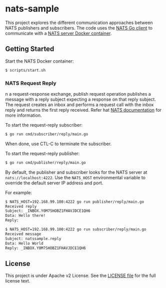 # nats-sample

This project explores the different communication approaches between NATS publishers and subscribers. The code uses the [NATS Go client](http://nats.io/documentation/clients/nats-client-go/) to communicate with a [NATS server Docker container](https://hub.docker.com/_/nats/).

## Getting Started

Start the NATS Docker container:

```sh
$ scripts/start.sh
```

### NATS Request Reply

n a request-response exchange, publish request operation publishes a message with a reply subject expecting a response on that reply subject. The request creates an inbox and performs a request call with the inbox reply and returns the first reply received. Refer hat [NATS documentation](http://nats.io/documentation/concepts/nats-req-rep/) for more information.

To start the request-reply subscriber:

```sh
$ go run cmd/subscriber/reply/main.go
```

When done, use CTL-C to terminate the subscriber.

To start the request-reply publisher:

```sh
$ go run cmd/publisher/reply/main.go
```

By default, the publisher and subscriber looks for the NATS server at `nats://localhost:4222`. Use the `NATS_HOST` environmental variable to override the default server IP address and port.

For example:

```sh
$ NATS_HOST=192.168.99.100:4222 go run publisher/reply/main.go
Received reply
Subject: _INBOX.Y0M7SHOBZ1FHAVJDCE1QH6
Data: Hello there!
Reply:

$ NATS_HOST=192.168.99.100:4222 go run subscriber/reply/main.go
Received message
Subject: natssample.reply
Data: Hello World
Reply: _INBOX.Y0M7SHOBZ1FHAVJDCE1QH6
```

## License

This project is under Apache v2 License. See the [LICENSE file](LICENSE) for the full license text.
